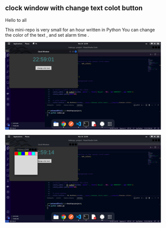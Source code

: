 ## clock window with change text colot button 


Hello to all

This mini-repo is very small for an hour written in Python
You can change the color of the text , and set alarm time .


![Alt Text](./files/Screenshot%20from%202023-03-19%2022-59-05.png)


![Alt Text](./files/Screenshot%20from%202023-03-19%2022-59-17.png)
